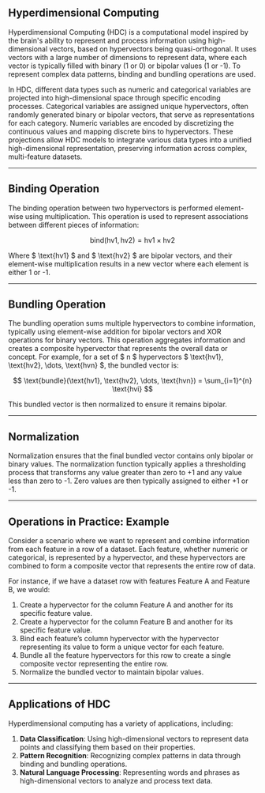 
## Hyperdimensional Computing
Hyperdimensional Computing (HDC) is a computational model inspired by the brain's ability to represent and process information using high-dimensional vectors, based on hypervectors being quasi-orthogonal. It uses vectors with a large number of dimensions to represent data, where each vector is typically filled with binary (1 or 0) or bipolar values (1 or -1). To represent complex data patterns, binding and bundling operations are used. 

In HDC, different data types such as numeric and categorical variables are projected into high-dimensional space through specific encoding processes. Categorical variables are assigned unique hypervectors, often randomly generated binary or bipolar vectors, that serve as representations for each category. Numeric variables are encoded by discretizing the continuous values and mapping discrete bins to hypervectors. These projections allow HDC models to integrate various data types into a unified high-dimensional representation, preserving information across complex, multi-feature datasets.

---

## Binding Operation
The binding operation between two hypervectors is performed element-wise using multiplication. This operation is used to represent associations between different pieces of information:

$$
\text{bind}(\text{hv1}, \text{hv2}) = \text{hv1} \times \text{hv2}
$$

Where $ \text{hv1} $ and $ \text{hv2} $ are bipolar vectors, and their element-wise multiplication results in a new vector where each element is either 1 or -1.

---

## Bundling Operation
The bundling operation sums multiple hypervectors to combine information, typically using element-wise addition for bipolar vectors and XOR operations for binary vectors. This operation aggregates information and creates a composite hypervector that represents the overall data or concept. For example, for a set of $ n $ hypervectors $ \text{hv1}, \text{hv2}, \dots, \text{hvn} $, the bundled vector is:

$$
\text{bundle}(\text{hv1}, \text{hv2}, \dots, \text{hvn}) = \sum_{i=1}^{n} \text{hvi}
$$

This bundled vector is then normalized to ensure it remains bipolar.

---

## Normalization
Normalization ensures that the final bundled vector contains only bipolar or binary values. The normalization function typically applies a thresholding process that transforms any value greater than zero to +1 and any value less than zero to -1. Zero values are then typically assigned to either +1 or -1.

---

## Operations in Practice: Example
Consider a scenario where we want to represent and combine information from each feature in a row of a dataset. Each feature, whether numeric or categorical, is represented by a hypervector, and these hypervectors are combined to form a composite vector that represents the entire row of data.

For instance, if we have a dataset row with features Feature A and Feature B, we would:
1. Create a hypervector for the column Feature A and another for its specific feature value.
2. Create a hypervector for the column Feature B and another for its specific feature value.
3. Bind each feature’s column hypervector with the hypervector representing its value to form a unique vector for each feature.
4. Bundle all the feature hypervectors for this row to create a single composite vector representing the entire row.
5. Normalize the bundled vector to maintain bipolar values.

---

## Applications of HDC
Hyperdimensional computing has a variety of applications, including:
1. **Data Classification**: Using high-dimensional vectors to represent data points and classifying them based on their properties.
2. **Pattern Recognition**: Recognizing complex patterns in data through binding and bundling operations.
3. **Natural Language Processing**: Representing words and phrases as high-dimensional vectors to analyze and process text data.
